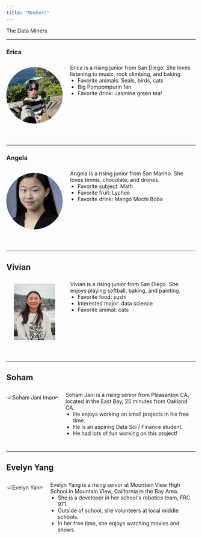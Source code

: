 ```yaml
---
title: "Members"
---
```

<style>
@media (max-width: 600px) {
  .member-block {
    flex-direction: column !important;
    align-items: center !important;
    text-align: center;
  }
  .member-block img {
    margin-bottom: 10px;
  }
}
</style>

The Data Miners

---

### Erica

<div class="member-block" style="display: flex; align-items: flex-start; gap: 20px; flex-wrap: wrap; margin-bottom: 40px;">

  <img src="IMG_8479.jpg"
       alt="Erica"
       style="width: 150px; height: 150px; object-fit: cover; border-radius: 50%; object-position: center; flex-shrink: 0;">

  <div style="flex: 1; text-align: left;">
    <p style="margin: 0; padding-top: 0.5em;">
      Erica is a rising junior from San Diego. She loves listening to music, rock climbing, and baking. 
    </p>
    <ul style="margin: 0; padding-left: 20px;">
      <li>Favorite animals: Seals, birds, cats</li>
      <li>Big Pompompurin fan</li>
      <li>Favorite drink: Jasmine green tea!</li>
    </ul>
  </div>

</div>

---

### Angela

<div class="member-block" style="display: flex; align-items: flex-start; gap: 20px; flex-wrap: wrap; margin-bottom: 40px;">

  <img src="Angela-profilepicture.jpeg"
       alt="Angea"
       style="width: 150px; height: 150px; object-fit: cover; border-radius: 50%; object-position: center; flex-shrink: 0;">

  <div style="flex: 1; text-align: left;">
    <p style="margin: 0; padding-top: 0.5em;">
      Angela is a rising junior from San Marino. She loves tennis, chocolate, and drones. 
    </p>
    <ul style="margin: 0; padding-left: 20px;">
      <li>Favorite subject: Math</li>
      <li>Favorite fruit: Lychee</li>
      <li>Favorite drink: Mango Mochi Boba</li>
    </ul>
  </div>

</div>

---

## Vivian

<div class="member-block" style="display: flex; align-items: flex-start; gap: 20px; flex-wrap: wrap; margin-bottom: 40px;">

  <img src="Screen Shot 2025-07-09 at 4.49.20 PM.png"
       alt="Vivian Zhang"
      style="width: 150px; height: 150px; object-fit: contain; border-radius: 0%; object-position: cover; flex-shrink: 0;">

  <div style="flex: 1; text-align: left;">
    <p style="margin: 0; padding-top: 0.5em;">
      Vivian is a rising junior from San Diego. She enjoys playing softball, baking, and painting.
    </p>
    <ul style="margin: 0; padding-left: 20px;">
      <li>Favorite food: sushi
      <li>Interested major: data science
      <li>Favorite animal: cats
    </ul>
  </div>
  
</div>

---

## Soham 

<div class="member-block" style="display: flex; align-items: flex-start; gap: 20px; flex-wrap: wrap; margin-bottom: 40px;">

  <img src="sjx_image.png"
       alt="Soham Jani Image"
       style="width: 150px; height: 150px; object-fit: cover; border-radius: 50%; object-position: center; flex-shrink: 0;">

  <div style="flex: 1; text-align: left;">
    <p style="margin: 0; padding-top: 0.5em;">
      Soham Jani is a rising senior from Pleasanton CA, located in the East Bay, 25 minutes from Oakland CA.
    </p>
    <ul style="margin: 0; padding-left: 20px;">
      <li>He enjoys working on small projects in his free time.</li>
      <li>He is an aspiring Data Sci / Finance student.</li>
      <li>He had lots of fun working on this project!</li>
    </ul>
  </div>
  
</div>

---

## Evelyn Yang

<div class="member-block" style="display: flex; align-items: flex-start; gap: 20px; flex-wrap: wrap; margin-bottom: 40px;">

  <img src="evelyn.png"
       alt="Evelyn Yang"
       style="width: 150px; height: 150px; object-fit: cover; border-radius: 50%; object-position: center; flex-shrink: 0;">

  <div style="flex: 1; text-align: left;">
    <p style="margin: 0; padding-top: 0.5em;">
      Evelyn Yang is a rising senior at Mountain View High School in Mountain View, California in the Bay Area.
    </p>
    <ul style="margin: 0; padding-left: 20px;">
      <li>She is a developer in her school's robotics team, FRC 971.</li>
      <li>Outside of school, she volunteers at local middle schools.</li>
      <li>In her free time, she enjoys watching movies and shows.</li>
    </ul>
  </div>
  
</div>
